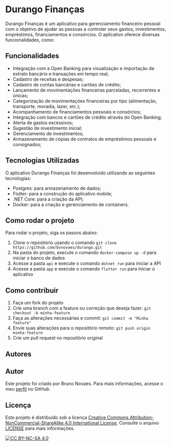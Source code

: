 # Durango Finanças

Durango Finanças é um aplicativo para gerenciamento financeiro pessoal com o objetivo de ajudar as pessoas a controlar seus gastos, investimentos, empréstimos, financiamentos e consórcios. O aplicativo oferece diversas funcionalidades, como:

## Funcionalidades

- Integração com a Open Banking para visualização e importação de extrato bancário e transações em tempo real;
- Cadastro de receitas e despesas;
- Cadastro de contas bancárias e cartões de crédito;
- Lançamento de movimentações financeiras parceladas, recorrentes e únicas;
- Categorização de movimentações financeiras por tipo (alimentação, transporte, moradia, lazer, etc.);
- Acompanhamento de financiamentos pessoais e consórcios;
- Integração com bancos e cartões de crédito através do Open Banking;
- Alerta de gastos excessivos;
- Sugestão de investimento inicial;
- Gerenciamento de investimentos;
- Armazenamento de cópias de contratos de empréstimos pessoais e consignados;

## Tecnologias Utilizadas

O aplicativo Durango Finanças foi desenvolvido utilizando as seguintes tecnologias:

- Postgres: para armazenamento de dados;
- Flutter: para a construção do aplicativo mobile;
- .NET Core: para a criação da API;
- Docker: para a criação e gerenciamento de containers.

## Como rodar o projeto

Para rodar o projeto, siga os passos abaixo:

1. Clone o repositório usando o comando `git clone https://github.com/bvnovaes/durango.git`
2. Na pasta do projeto, execute o comando `docker-compose up -d` para iniciar o banco de dados
3. Acesse a pasta `api` e execute o comando `dotnet run` para iniciar a API
4. Acesse a pasta `app` e execute o comando `flutter run` para iniciar o aplicativo

## Como contribuir

1. Faça um fork do projeto
2. Crie uma branch com a feature ou correção que deseja fazer: `git checkout -b minha-feature`
3. Faça as alterações necessárias e commit: `git commit -m "Minha feature"`
4. Envie suas alterações para o repositório remoto: `git push origin minha-feature`
5. Crie um pull request no repositório original

## Autores

## Autor

Este projeto foi criado por Bruno Novaes. Para mais informações, acesse o meu [perfil](https://github.com/bvnovaes) no GitHub.

## Licença

Este projeto é distribuído sob a licença [Creative Commons Attribution-NonCommercial-ShareAlike 4.0 International License][cc-by-nc-sa]. Consulte o arquivo [LICENSE](LICENSE.md) para mais informações.

[![CC BY-NC-SA 4.0][cc-by-nc-sa-image]][cc-by-nc-sa]

[cc-by-nc-sa]: http://creativecommons.org/licenses/by-nc-sa/4.0/
[cc-by-nc-sa-image]: https://licensebuttons.net/l/by-nc-sa/4.0/88x31.png
[cc-by-nc-sa-shield]: https://img.shields.io/badge/License-CC%20BY--NC--SA%204.0-lightgrey.svg
